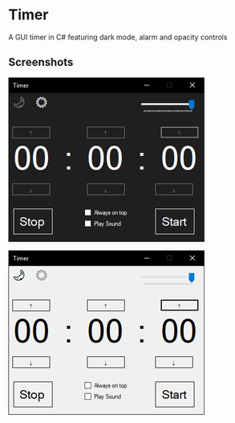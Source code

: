 # Timer
A GUI timer in C# featuring dark mode, alarm and opacity controls

## Screenshots
![darkmode](https://raw.githubusercontent.com/nijabutter/Timer/master/screenshots/timer.png)

![lightmode](https://raw.githubusercontent.com/nijabutter/Timer/master/screenshots/timerlight.png)
